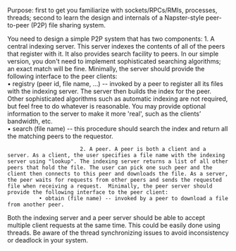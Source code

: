 Purpose: first to get you familiarize with sockets/RPCs/RMIs, processes, threads; second to learn the design and internals of a Napster-style peer-to-peer (P2P) file sharing system.

You need to design a simple P2P system that has two components: 
                           1. A central indexing server. This server indexes the contents of all of the peers that register with it. It also provides search facility to peers. In our simple version, you don't need to implement sophisticated searching algorithms; an exact match will be fine.  Minimally, the server should provide the following interface to the peer clients:  
              • registry (peer id, file name, ...) -- invoked by a peer to register all its files with the indexing server. The server then builds the index for the peer. Other sophisticated algorithms such as automatic indexing are not required, but feel free to do whatever is reasonable. You may provide optional information to the server to make it more 'real', such as the clients’ bandwidth, etc.  
              • search (file name) -- this procedure should search the index and return all the matching peers to the requestor.  

                           2. A peer. A peer is both a client and a server. As a client, the user specifies a file name with the indexing server using "lookup". The indexing server returns a list of all other peers that hold the file. The user can pick one such peer and the client then connects to this peer and downloads the file. As a server, the peer waits for requests from other peers and sends the requested file when receiving a request.  Minimally, the peer server should provide the following interface to the peer client:  
              • obtain (file name) -- invoked by a peer to download a file from another peer.   
                           
Both the indexing server and a peer server should be able to accept multiple client requests at the same time. This could be easily done using threads. Be aware of the thread synchronizing issues to avoid inconsistency or deadlock in your system.

